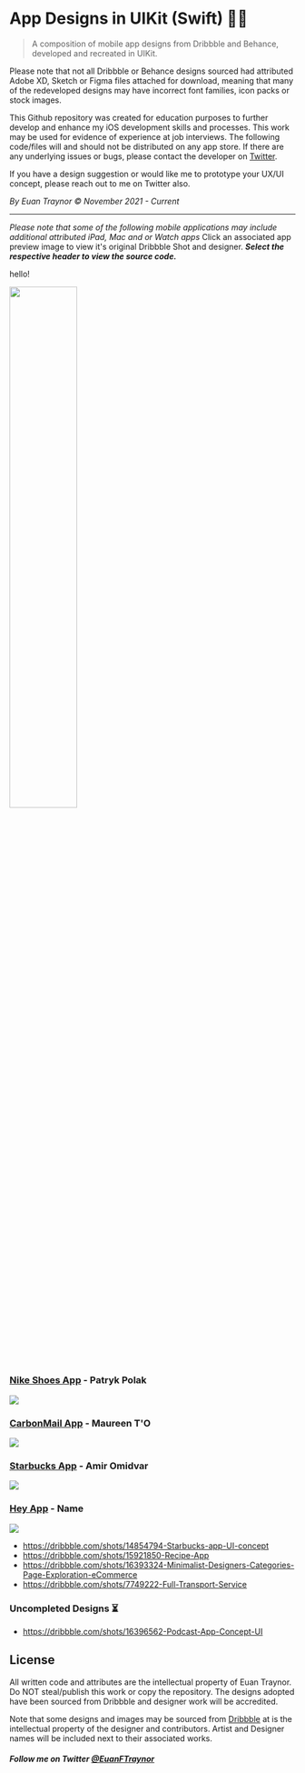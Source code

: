 # App Designs in UIKit (Swift) 🚀🎨
> A composition of mobile app designs from Dribbble and Behance, developed and recreated in UIKit.

Please note that not all Dribbble or Behance designs sourced had attributed Adobe XD, Sketch or Figma files attached for download, meaning that many of the redeveloped designs may have incorrect font families, icon packs or stock images. 

This Github repository was created for education purposes to further develop and enhance my iOS development skills and processes. This work may be used for evidence of experience at job interviews. The following code/files will and should not be distributed on any app store. If there are any underlying issues or bugs, please contact the developer on [Twitter](https://twitter.com/EuanFTraynor).

If you have a design suggestion or would like me to prototype your UX/UI concept, please reach out to me on Twitter also.

*By Euan Traynor © November 2021 - Current*

- - - -

*Please note that some of the following mobile applications may include additional attributed iPad, Mac and or Watch apps* Click an associated app preview image to view it's original Dribbble Shot and designer. ***Select the respective header to view the source code.***

<p align="center">
    <div>
        <p width="48.5%">hello!</p>
        <a href="https://dribbble.com/shots/10173177-Shoes-App"><img src="https://cdn.dribbble.com/users/2459704/screenshots/10173177/media/8819104a668fdc1cc0c76c6249ee1e06.png?compress=1&resize=1200x900" width="48.5%"/></a>
    </div>
</p>

### [Nike Shoes App](https://github.com/efalloon/Swift-Designs/tree/main/apps/Nike%20Shoe%20App) - Patryk Polak 
<a href="https://dribbble.com/shots/10173177-Shoes-App"><img src="https://cdn.dribbble.com/users/2459704/screenshots/10173177/media/8819104a668fdc1cc0c76c6249ee1e06.png?compress=1&resize=1200x900"/></a>

### [CarbonMail App](https://github.com/efalloon/Swift-Designs/tree/main/apps/CarbonMail) - Maureen T'O 
<a href="https://dribbble.com/shots/15776009-CarbonMail-The-email-inbox-cleaning-app"><img src="https://cdn.dribbble.com/users/5324583/screenshots/15776009/media/ce1ed0b2cd5b7e49fc6ad1a743028e61.png?compress=1&resize=1200x900"/></a>

### [Starbucks App](github) - Amir Omidvar
<a href="dribbble"><img src="image"/></a>

### [Hey App](github) - Name
<a href="dribbble"><img src="image"/></a>

<!--### [Hey App](github) - Name-->
<!--<a href="dribbble"><img src="image"/></a>-->

- https://dribbble.com/shots/14854794-Starbucks-app-UI-concept
- https://dribbble.com/shots/15921850-Recipe-App
- https://dribbble.com/shots/16393324-Minimalist-Designers-Categories-Page-Exploration-eCommerce
- https://dribbble.com/shots/7749222-Full-Transport-Service

### Uncompleted Designs ⏳
- https://dribbble.com/shots/16396562-Podcast-App-Concept-UI

## License
All written code and attributes are the intellectual property of Euan Traynor. Do NOT steal/publish this work or copy the repository. The designs adopted have been sourced from Dribbble and designer work will be accredited.

Note that some designs and images may be sourced from [Dribbble](https://dribbble.com/) at is the intellectual property of the designer and contributors. Artist and Designer names will be included next to their associated works.

##### Follow me on Twitter [@EuanFTraynor](https://twitter.com/EuanFTraynor)
